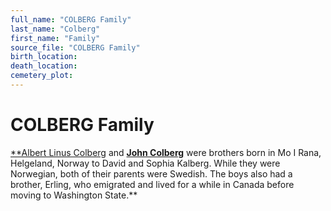 ```yaml
---
full_name: "COLBERG Family"
last_name: "Colberg"
first_name: "Family"
source_file: "COLBERG Family"
birth_location:
death_location:
cemetery_plot: 
---
```

# COLBERG Family

[**Albert Linus Colberg](../_people/Colberg_Albert.md) and [**John Colberg**](../_people/Colberg_John.md) were brothers born in Mo I Rana,
Helgeland, Norway to David and Sophia Kalberg. While they were
Norwegian, both of their parents were Swedish. The boys also had a
brother, Erling, who emigrated and lived for a while in Canada before
moving to Washington State.**

